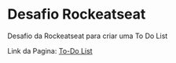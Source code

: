 # Desafio Rockeatseat

Desafio da Rockeatseat para criar uma To Do List

Link da Pagina: [To-Do List](https://danieljbmediote.github.io/desafio-rocketseat-todo-list/)